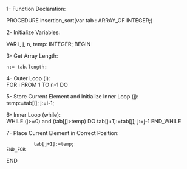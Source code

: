 1-  Function Declaration:

PROCEDURE insertion_sort(var tab : ARRAY_OF INTEGER;)

2- Initialize Variables:

VAR
    i, j, n, temp: INTEGER;
BEGIN

3- Get Array Length:

    n:= tab.length;
    
4- Outer Loop (i):    
    FOR i FROM 1 TO n-1 DO

5- Store Current Element and Initialize Inner Loop (j):    
        temp:=tab[i];
        j:=i-1;
        
6- Inner Loop (while):        
        WHILE (j>=0) and (tab[j]>temp) DO
            tab[j+1]:=tab[j];
            j:=j-1
        END_WHILE
        
7- Place Current Element in Correct Position:    

              tab[j+1]:=temp;
    END_FOR
END
